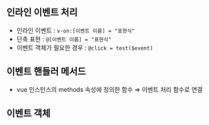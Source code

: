 ## 인라인 이벤트 처리

- 인라인 이벤트 : `v-on:[이벤트 이름] = "표현식"`
- 단축 표현 : `@[이벤트 이름] = "표현식"`
- 이벤트 객체가 필요한 경우 : `@click = test($event)`

## 이벤트 핸들러 메서드

- vue 인스턴스의 methods 속성에 정의한 함수 ⇒ 이벤트 처리 함수로 연결

## 이벤트 객체
